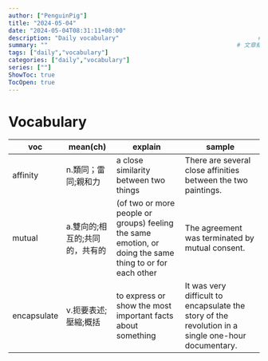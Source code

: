 ```yaml
---
author: ["PenguinPig"]
title: "2024-05-04"
date: "2024-05-04T08:31:11+08:00"
description: "Daily vocabulary"                                       # 文章簡易描述(顯示在文章最上頭文件標題之前)
summary: ""                                                     # 文章概要    (顯示在首頁供快速查看)
tags: ["daily","vocabulary"]
categories: ["daily","vocabulary"]
series: [""]
ShowToc: true
TocOpen: true
---
```


# Vocabulary

| voc         | mean(ch)                       | explain                                                                                                  | sample                                                                                             |
| ----------- | ------------------------------ | -------------------------------------------------------------------------------------------------------- | -------------------------------------------------------------------------------------------------- |
| affinity    | n.類同；雷同;親和力            | a close similarity between two things                                                                    | There are several close affinities between the two paintings.                                      |
| mutual      | a.雙向的;相互的;共同的，共有的 | (of two or more people or groups) feeling the same emotion, or doing the same thing to or for each other | The agreement was terminated by mutual consent.                                                    |
| encapsulate | v.扼要表述;壓縮;概括           | to express or show the most important facts about something                                              | It was very difficult to encapsulate the story of the revolution in a single one-hour documentary. |
